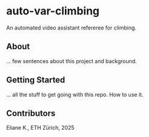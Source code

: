 # auto-var-climbing
An automated video assistant refereree for climbing.

## About
... few sentences about this project and background.

## Getting Started
... all the stuff to get going with this repo. How to use it.

## Contributors
Eliane K., ETH Zürich, 2025